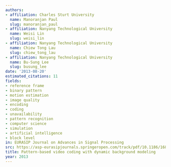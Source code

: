 ```yaml
---
authors:
- affiliation: Charles Sturt University
  name: Manoranjan Paul
  slug: manoranjan_paul
- affiliation: Nanyang Technological University
  name: Weisi Lin
  slug: weisi_lin
- affiliation: Nanyang Technological University
  name: Chiew Tong Lau
  slug: chiew_tong_lau
- affiliation: Nanyang Technological University
  name: Bu-Sung Lee
  slug: busung_lee
date: '2013-08-20'
estimated_citations: 11
fields:
- reference frame
- binary pattern
- motion estimation
- image quality
- encoding
- coding
- unavailability
- pattern recognition
- computer science
- simulation
- artificial intelligence
- block level
in: EURASIP Journal on Advances in Signal Processing
src: https://asp-eurasipjournals.springeropen.com/track/pdf/10.1186/1687-6180-2013-138
title: Pattern-based video coding with dynamic background modeling
year: 2013
---
```

